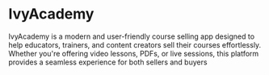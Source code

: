 # IvyAcademy
IvyAcademy is a modern and user-friendly course selling app designed to help educators, trainers, and content creators sell their courses effortlessly. Whether you're offering video lessons, PDFs, or live sessions, this platform provides a seamless experience for both sellers and buyers
